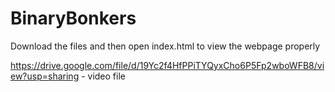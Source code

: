 # BinaryBonkers
Download the files and then open index.html to view the webpage properly

https://drive.google.com/file/d/19Yc2f4HfPPiTYQyxCho6P5Fp2wboWFB8/view?usp=sharing - video file
